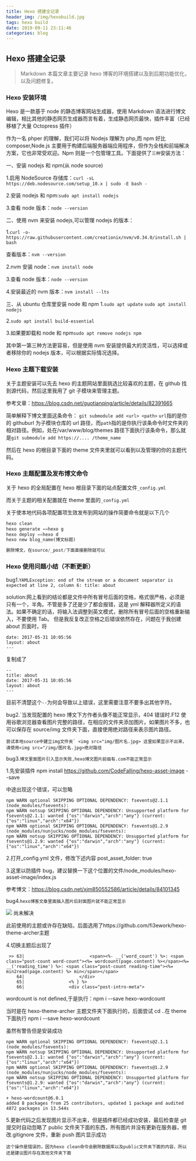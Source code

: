 ```yaml
---
title: Hexo 搭建全记录
header_img: /img/hexobuild.jpg
tags: hexo build
date: 2019-09-11 23:11:46
categories: blog
---
```


## Hexo 搭建全记录

> Markdown 本篇文章主要记录 hexo 博客的环境搭建以及到后期功能优化，以及问题修复。

### Hexo 安装环境

Hexo 是一款基于 node 的静态博客网站生成器，使用 Markdown 语法进行博文编辑，相比其他的静态网页生成器而言有着，生成静态网页最快，插件丰富（已经移植了大量 Octopress 插件）

作为一名 phper 的理解，我们可以将 Nodejs 理解为 php,而 npm 好比 composer,Node.js 主要用于构建后端服务器端应用程序，但作为全栈和前端解决方案，它也非常受欢迎。Npm 则是一个包管理工具。下面提供了`三种`安装方法：

一、安装 nodejs 和 npm(从 node source)

1.启用 NodeSource 存储库：`curl -sL https://deb.nodesource.com/setup_10.x | sudo -E bash -`

2.安装 nodejs 和 npm:`sudo apt install nodejs`

3.查看 node 版本：`node --version`

二、使用 nvm 来安装 nodejs,可以管理 nodejs 的版本：

1.`curl -o- https://raw.githubusercontent.com/creationix/nvm/v0.34.0/install.sh | bash`

查看版本：`nvm --version`

2.nvm 安装 node：`nvm install node`

3.查看 node 版本：`node --version`

4.安装最近的 nvm 版本：`nvm install --lts`

三、从 ubuntu 仓库里安装 node 和 npm 1.`sudo apt update`
`sudo apt install nodejs`

2.`sudo apt install build-essential`

3.如果要卸载和 node 和 npm`sudo apt remove nodejs npm`

其中第一第三种方法更容易，但是使用 nvm 安装提供最大的灵活性，可以选择或者移除你的 nodejs 版本，可以根据实际情况选择。

### Hexo 主题下载安装

关于主题安装可以先去 hexo 的主题网站里面挑选比较喜欢的主题，在 github 找到源代码，然后这里我用了 git 子模块来管理主题。

参考文章：https://blog.csdn.net/guotianqing/article/details/82391665

简单解释下博文里面这条命令：
`git submodule add <url> <path>`
`url`指的是你的 githuburl 为子模块仓库的 url 路径，而`path`指的是你执行该条命令时文件夹的相对路径。例如，处在/var/www/blog/themes 路径下面执行该条命令，那么就是`git submodule add https://.... /theme_name`

然后在 hexo 的根目录下面的 theme 文件夹里就可以看到以及管理的你的主题代码。

### Hexo 主题配置及发布博文命令

关于 hexo 的全局配置在 hexo 根目录下面的站点配置文件`_config.yml`

而关于主题的相关配置就在 theme 里面的`_config.yml`

关于使本地代码各项配置项生效发布到网站的操作简要命令就是以下几个

```python
hexo clean
hexo generate ==hexo g
hexo deploy ==hexo d
hexo new blog_name(博文标题)

删除博文，在source/_post/下面直接删除就可以
```

### Hexo 使用问题小结（不断更新）

bug1.`YAMLException: end of the stream or a document separator is expected at line 2, column 6: title: about`

solution:网上看到的结论都是文件中所有冒号后面的空格，格式很严格，必须是只有一个，半角。不管是多了还是少了都会报错，这是 yml 解释器所定义的语法。如果不确定的话，将输入法调整到英文模式，删除所有冒号后面的空格重新输入，不要使用 Tab。
但是我反复改正空格之后错误依然存在，问题在于我创建 about 页面时，将

```title: about
date: 2017-05-31 10:05:56
layout: about
---
```

复制成了

```
--
title: about
date: 2017-05-31 10:05:56
layout: about
---
```

目前不清楚这个`--`为何会导致以上错误，这里需要注意不要多出其他字符。

bug2.`当发现配置的 hexo 博文下方作者头像不能正常显示，404 错误时.F12 使用谷歌浏览器查看图片完整的路径，在相应的文件夹添加图片。如果图片不多，也可以保存在 source/img 文件夹下面，直接使用绝对路径来表示图片路径。

`` 尝试本地source中建立img文件夹` <img src="img/图片名.jpg> 这里如果显示不出来，请使用<img src="/img/图片名.jpg>绝对路径 ``

bug3.`博文里面图片引入显示失败,hexo博文图片前缀有.com不能正常显示`

1.先安装插件
npm install https://github.com/CodeFalling/hexo-asset-image --save

中途出现这个错误，可以忽略

```
npm WARN optional SKIPPING OPTIONAL DEPENDENCY: fsevents@2.1.1 (node_modules/fsevents):
npm WARN notsup SKIPPING OPTIONAL DEPENDENCY: Unsupported platform for fsevents@2.1.1: wanted {"os":"darwin","arch":"any"} (current: {"os":"linux","arch":"x64"})
npm WARN optional SKIPPING OPTIONAL DEPENDENCY: fsevents@1.2.9 (node_modules/nunjucks/node_modules/fsevents):
npm WARN notsup SKIPPING OPTIONAL DEPENDENCY: Unsupported platform for fsevents@1.2.9: wanted {"os":"darwin","arch":"any"} (current: {"os":"linux","arch":"x64"})
```

2.打开\_config.yml 文件，修改下述内容
post_asset_folder: true

3.这里以防插件 bug，建议替换一下这个位置的文件/node_modules/hexo-asset-image/index.js

参考博文：https://blog.csdn.net/xjm850552586/article/details/84101345

bug4.`hexo博客文章里面插入图片后封面图片就不能正常显示`

![](http://localhost:4000/img/pic_bug.jpg)
尚未解决

此前使用的主题或许存在缺陷，后面选用了https://github.com/fi3ework/hexo-theme-archer主题

4.切换主题后出现了

```
 >> 63|                         <span><%- __('word_count') %>: <span class="post-count word-count"><%= wordcount(page.content) %></span><%= __('reading_time') %>: <span class="post-count reading-time"><%= min2read(page.content) %> min</span></span>
    64|                     </div>
    65|                 <% } %>
    66|                 <div class="post-intro-meta">
```

wordcount is not defined,于是执行：npm i --save hexo-wordcount

当时是在 hexo-theme-archer 主题文件夹下面执行的，后面尝试 cd ..在 theme 下面执行 npm i --save hexo-wordcount

虽然有警告但是安装成功

```
npm WARN optional SKIPPING OPTIONAL DEPENDENCY: fsevents@2.1.1 (node_modules/fsevents):
npm WARN notsup SKIPPING OPTIONAL DEPENDENCY: Unsupported platform for fsevents@2.1.1: wanted {"os":"darwin","arch":"any"} (current: {"os":"linux","arch":"x64"})
npm WARN optional SKIPPING OPTIONAL DEPENDENCY: fsevents@1.2.9 (node_modules/nunjucks/node_modules/fsevents):
npm WARN notsup SKIPPING OPTIONAL DEPENDENCY: Unsupported platform for fsevents@1.2.9: wanted {"os":"darwin","arch":"any"} (current: {"os":"linux","arch":"x64"})

+ hexo-wordcount@6.0.1
added 8 packages from 25 contributors, updated 1 package and audited 4872 packages in 13.544s
```

5.更新代码之后发现图片显示不出来，但是插件都已经成功安装，最后检查是 git 提交时自动忽略了 public 文件夹下面的东西，所有图片并没有更新在服务器，修改.gitignore 文件，重新 push 图片显示成功

`这个操作是错误的，因为hexo clean命令会删除数据库以及public文件夹下面的内容，所以还是建议图片存在其他文件夹下面`
